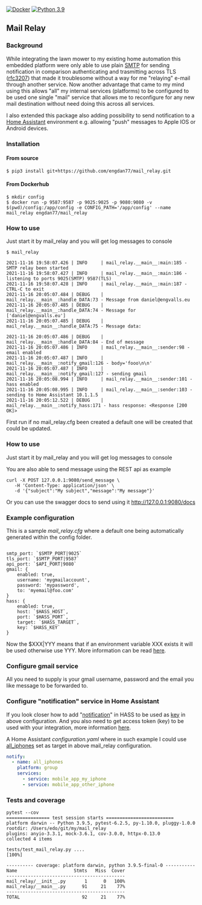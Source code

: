 [![Docker](https://badgen.net/badge/icon/docker?icon=docker&label)](https://https://docker.com/)
[![Python 3.9](https://img.shields.io/badge/python-3.9-blue.svg)](https://www.python.org/downloads/release/python-360/)

## Mail Relay

### Background

While integrating the lawn mower to my existing home automation this embedded platform were only able to use plain [SMTP](https://datatracker.ietf.org/doc/html/rfc5321) for sending notification in comparison authenticating and trasmitting across TLS ([rfc3207](https://datatracker.ietf.org/doc/html/rfc3207)) that made it troublesome without a way for me "relaying" e-mail through another service. Now another advantage that came to my mind using this allows "all" my internal services (platforms) to be configured to be used one single "mail" service that allows me to reconfigure for any new mail destination without need doing this across all services.

I also extended this package also adding possibility to send notification to a [Home Assistant](https://www.home-assistant.io) environment e.g. allowing "push" messages to Apple IOS or Android devices.

### Installation
#### From source
````shell
$ pip3 install git+https://github.com/engdan77/mail_relay.git
````
#### From Dockerhub
```shell
$ mkdir config
$ docker run -p 9587:9587 -p 9025:9025 -p 9080:9080 -v $(pwd)/config:/app/config -e CONFIG_PATH='/app/config' --name mail_relay engdan77/mail_relay
```

### How to use

Just start it by mail_relay and you will get log messages to console

````shell
$ mail_relay

2021-11-16 19:58:07.426 | INFO     | mail_relay.__main__:main:185 - SMTP relay been started
2021-11-16 19:58:07.427 | INFO     | mail_relay.__main__:main:186 - listening to ports 9025(SMTP) 9587(TLS)
2021-11-16 19:58:07.428 | INFO     | mail_relay.__main__:main:187 - CTRL-C to exit
2021-11-16 20:05:07.484 | DEBUG    | mail_relay.__main__:handle_DATA:73 - Message from daniel@engvalls.eu
2021-11-16 20:05:07.485 | DEBUG    | mail_relay.__main__:handle_DATA:74 - Message for ['daniel@engvalls.eu']
2021-11-16 20:05:07.485 | DEBUG    | mail_relay.__main__:handle_DATA:75 - Message data:

2021-11-16 20:05:07.486 | DEBUG    | mail_relay.__main__:handle_DATA:84 - End of message
2021-11-16 20:05:07.486 | INFO     | mail_relay.__main__:sender:98 - email enabled
2021-11-16 20:05:07.487 | INFO     | mail_relay.__main__:notify_gmail:126 - body='fooo\n\n'
2021-11-16 20:05:07.487 | INFO     | mail_relay.__main__:notify_gmail:127 - sending gmail
2021-11-16 20:05:08.994 | INFO     | mail_relay.__main__:sender:101 - hass enabled
2021-11-16 20:05:08.995 | INFO     | mail_relay.__main__:sender:103 - sending to Home Assistant 10.1.1.5
2021-11-16 20:05:12.522 | DEBUG    | mail_relay.__main__:notify_hass:171 - hass response: <Response [200 OK]>
````

First run if no mail_relay.cfg been created a default one will be created that could be updated.

### How to use

Just start it by mail_relay and you will get log messages to console

You are also able to send message using the REST api as example

```shell
curl -X POST 127.0.0.1:9080/send_message \
   -H 'Content-Type: application/json' \
   -d '{"subject":"My subject","message":"My message"}'
```

Or you can use the swagger docs to send using it http://127.0.0.1:9080/docs


### Example configuration

This is a sample *mail_relay.cfg* where a default one being automatically generated within the config folder.

```properties

smtp_port: `$SMTP_PORT|9025`
tls_port: `$SMTP_PORT|9587`
api_port: `$API_PORT|9080`
gmail: {
    enabled: true,
    username: 'mygmailaccount',
    password: 'mypassword',
    to: 'myemail@foo.com'
}
hass: {
    enabled: true,
    host: `$HASS_HOST`,
    port: `$HASS_PORT`,
    target: `$HASS_TARGET`,
    key: `$HASS_KEY`
}

```

Now the $XXX|YYY means that if an environment variable XXX exists it will be used otherwise use YYY. More information can be read [here](https://docs.red-dove.com/cfg/python.html).

### Configure gmail service

All you need to supply is your gmail username, password and the email you like message to be forwarded to.

### Configure "notification" service in Home Assistant

If you look closer how to add "[notification](https://www.home-assistant.io/integrations/notify/)" in HASS to be used as <u>key</u> in above configuration. And you also need to get access token (key) to be used with your integration, more information [here](https://www.home-assistant.io/docs/authentication/ ).

A Home Assistant *configuration.yaml* where in such example I could use <u>all_iphones</u> set as target in above mail_relay configuration.

```yaml
notify:
  - name: all_iphones
    platform: group
    services:
      - service: mobile_app_my_iphone
      - service: mobile_app_other_iphone
```

### Tests and coverage

```text
pytest --cov
================ test session starts =========================
platform darwin -- Python 3.9.5, pytest-6.2.5, py-1.10.0, pluggy-1.0.0
rootdir: /Users/edo/git/my/mail_relay
plugins: anyio-3.3.1, mock-3.6.1, cov-3.0.0, httpx-0.13.0
collected 4 items                                                                                                                                                          

tests/test_mail_relay.py ....                                                                                                                                        [100%]

---------- coverage: platform darwin, python 3.9.5-final-0 -----------
Name                     Stmts   Miss  Cover
--------------------------------------------
mail_relay/__init__.py       1      0   100%
mail_relay/__main__.py      91     21    77%
--------------------------------------------
TOTAL                       92     21    77%
```